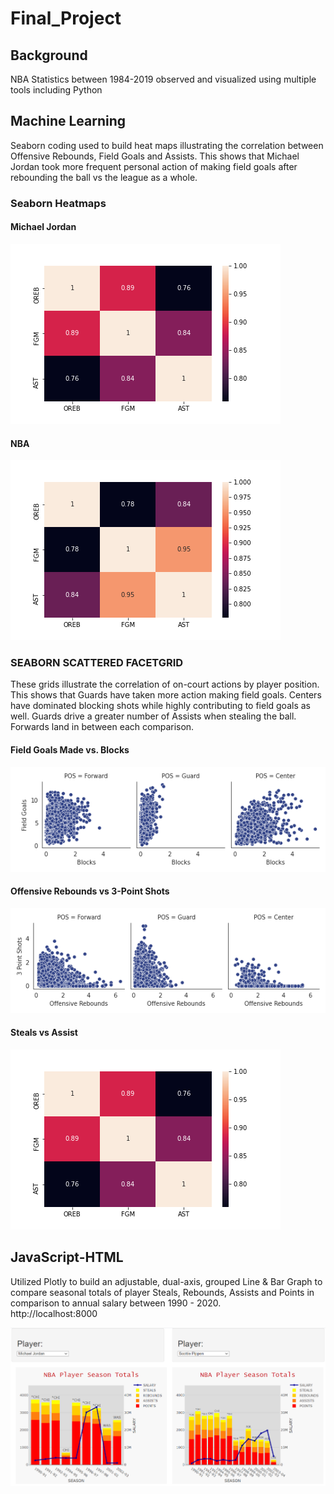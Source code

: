 # Final_Project

## Background
NBA Statistics between 1984-2019 observed and visualized using multiple tools including Python
## Machine Learning
Seaborn coding used to build heat maps illustrating the correlation between Offensive Rebounds, Field Goals and Assists.
This shows that Michael Jordan took more frequent personal action of making field goals after rebounding the ball  vs the league as a whole.

### Seaborn Heatmaps
#### Michael Jordan
![](Machine_Learning/Images/mj_heat_map.png)
#### NBA
![](Machine_Learning/Images/nba_heat_map.png)
### SEABORN SCATTERED FACETGRID
These grids illustrate the correlation of on-court actions by player position.  This shows that Guards have taken more action making field goals. Centers have dominated blocking shots while highly contributing to field goals as well. Guards drive a greater number of Assists when stealing the ball.  Forwards land in between each comparison.
#### Field Goals Made vs. Blocks
![](Machine_Learning/Images/FGMvsBLK.png)
#### Offensive Rebounds vs 3-Point Shots
![](Machine_Learning/Images/OREBvs3PM.png)
#### Steals vs Assist
![](Machine_Learning/Images/mj_heat_map.png)
## JavaScript-HTML
Utilized Plotly to build an adjustable, dual-axis, grouped Line & Bar Graph to compare seasonal totals of player Steals, Rebounds, Assists and Points in comparison to annual salary between 1990 - 2020.  
http://localhost:8000

![](Plotly/HTML_Snapshot.png)
